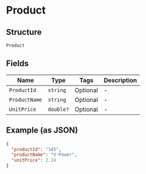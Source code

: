
# Product

## Structure

`Product`

## Fields

| Name | Type | Tags | Description |
|  --- | --- | --- | --- |
| `ProductId` | `string` | Optional | - |
| `ProductName` | `string` | Optional | - |
| `UnitPrice` | `double?` | Optional | - |

## Example (as JSON)

```json
{
  "productId": "345",
  "productName": "V-Power",
  "unitPrice": 2.24
}
```

